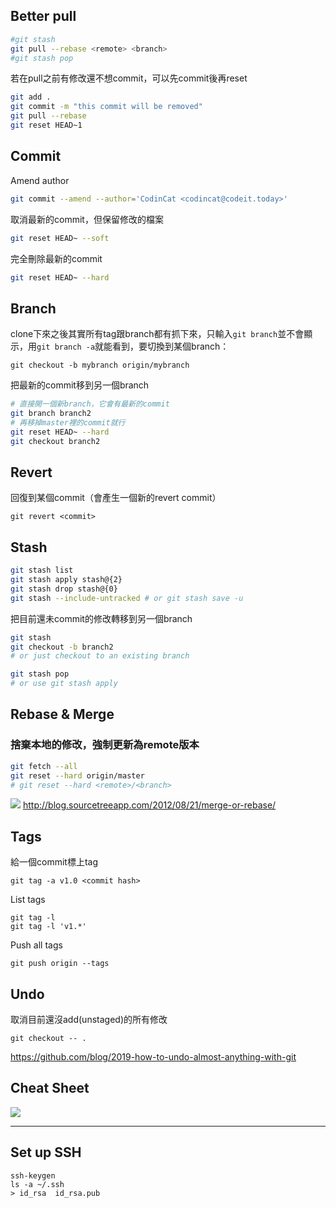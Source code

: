 ## Better pull
```sh
#git stash
git pull --rebase <remote> <branch>
#git stash pop
```

若在pull之前有修改還不想commit，可以先commit後再reset

```sh
git add .
git commit -m "this commit will be removed"
git pull --rebase
git reset HEAD~1
```

## Commit

Amend author

```sh
git commit --amend --author='CodinCat <codincat@codeit.today>'
```

取消最新的commit，但保留修改的檔案
```sh
git reset HEAD~ --soft
```

完全刪除最新的commit
```sh
git reset HEAD~ --hard
```

## Branch

clone下來之後其實所有tag跟branch都有抓下來，只輸入`git branch`並不會顯示，用`git branch -a`就能看到，要切換到某個branch：
```
git checkout -b mybranch origin/mybranch
```

把最新的commit移到另一個branch

```sh
# 直接開一個新branch，它會有最新的commit
git branch branch2
# 再移掉master裡的commit就行
git reset HEAD~ --hard
git checkout branch2
```

## Revert
回復到某個commit（會產生一個新的revert commit）

```
git revert <commit>
```

## Stash

```sh
git stash list
git stash apply stash@{2}
git stash drop stash@{0}
git stash --include-untracked # or git stash save -u
```

把目前還未commit的修改轉移到另一個branch

```sh
git stash
git checkout -b branch2
# or just checkout to an existing branch

git stash pop
# or use git stash apply
```

## Rebase & Merge

### 捨棄本地的修改，強制更新為remote版本

```sh
git fetch --all
git reset --hard origin/master
# git reset --hard <remote>/<branch>
```

![](http://i.imgur.com/IEAtoMD.png)
http://blog.sourcetreeapp.com/2012/08/21/merge-or-rebase/

## Tags
給一個commit標上tag
```
git tag -a v1.0 <commit hash>
```

List tags
```
git tag -l
git tag -l 'v1.*'
```

Push all tags
```
git push origin --tags
```

## Undo
取消目前還沒add(unstaged)的所有修改
```
git checkout -- .
```
https://github.com/blog/2019-how-to-undo-almost-anything-with-git

## Cheat Sheet
![](http://i.imgur.com/xBLgwXj.png)

------

## Set up SSH
```
ssh-keygen
ls -a ~/.ssh
> id_rsa  id_rsa.pub 
```
